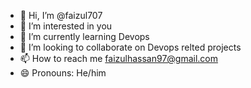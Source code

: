 - 👋 Hi, I’m @faizul707
- 👀 I’m interested in you
- 🌱 I’m currently learning Devops
- 💞️ I’m looking to collaborate on Devops relted projects
- 📫 How to reach me faizulhassan97@gmail.com
- 😄 Pronouns: He/him
  

<!---
faizul707/faizul707 is a ✨ special ✨ repository because its `README.md` (this file) appears on your GitHub profile.
You can click the Preview link to take a look at your changes.
--->
